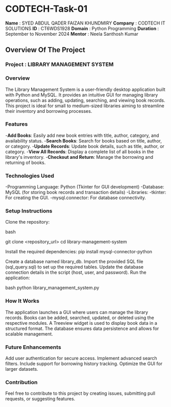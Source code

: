# CODTECH-Task-01
**Name** : SYED ABDUL QADER FAIZAN KHUNDMIRY
**Company** : CODTECH IT SOLUTIONS
**ID** : CT6WDS1928
**Domain** : Python Programming
**Duration** : September to November 2024
**Mentor** : Neela Santhosh Kumar

## Overview Of The Project

### Project : LIBRARY MANAGEMENT SYSTEM

### Overview
The Library Management System is a user-friendly desktop application built with Python and MySQL. It provides an intuitive GUI for managing library operations, such as adding, updating, searching, and viewing book records. This project is ideal for small to medium-sized libraries aiming to streamline their inventory and borrowing processes.

### Features
-**Add Books**: Easily add new book entries with title, author, category, and availability status.
-**Search Books**: Search for books based on title, author, or category.
-**Update Records**: Update book details, such as title, author, or category.
-**View All Records**: Display a complete list of all books in the library's inventory.
-**Checkout and Return**: Manage the borrowing and returning of books.

### Technologies Used
-Programming Language: Python (Tkinter for GUI development)
-Database: MySQL (for storing book records and transaction details)
-Libraries:
-tkinter: For creating the GUI.
-mysql.connector: For database connectivity.

### Setup Instructions
Clone the repository:

bash

git clone <repository_url>
cd library-management-system

Install the required dependencies:
pip install mysql-connector-python


Create a database named library_db.
Import the provided SQL file (sql_query.sql) to set up the required tables.
Update the database connection details in the script (host, user, and password).
Run the application:

bash
python library_management_system.py

### How It Works
The application launches a GUI where users can manage the library records.
Books can be added, searched, updated, or deleted using the respective modules.
A Treeview widget is used to display book data in a structured format.
The database ensures data persistence and allows for scalable management.

### Future Enhancements

Add user authentication for secure access.
Implement advanced search filters.
Include support for borrowing history tracking.
Optimize the GUI for larger datasets.

### Contribution

Feel free to contribute to this project by creating issues, submitting pull requests, or suggesting features.
